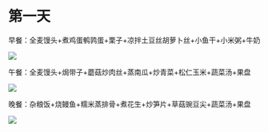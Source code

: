 # 第一天

早餐：全麦馒头+煮鸡蛋鹌鹑蛋+栗子+凉拌土豆丝胡萝卜丝+小鱼干+小米粥+牛奶

![](https://wx3.sinaimg.cn/large/7c9be6d9ly1g6z4up6d8ej212w0px4qq.jpg)

午餐：全麦馒头+焗带子+蘑菇炒肉丝+蒸南瓜+炒青菜+松仁玉米+蔬菜汤+果盘

![](https://wx2.sinaimg.cn/large/7c9be6d9ly1g6z4uoho9sj212w0pxb2a.jpg)

晚餐：杂粮饭+烧鳗鱼+糯米蒸排骨+煮花生+炒笋片+草菇豌豆尖+蔬菜汤+果盘

![](https://wx1.sinaimg.cn/large/7c9be6d9ly1g6z4unn6a8j212w0pxe82.jpg)
